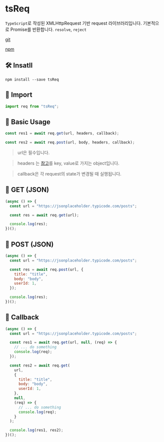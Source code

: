# tsReq

`TypeScript`로 작성된 XMLHttpRequest 기반 request 라이브러리입니다.
기본적으로 Promise를 반환합니다. `resolve`, `reject`

[git](https://github.com/junyeongCHOI/ts-req)

[npm](https://www.npmjs.com/package/ts-req)

## 🛠 Insatll

```
npm install --save tsReq
```

## 📌 Import

```javascript
import req from "tsReq";
```

## 💅 Basic Usage

```javascript
const res1 = await req.get(url, headers, callback);

const res2 = await req.post(url, body, headers, callback);
```

> url은 필수입니다.

> headers 는 [참고](https://developer.mozilla.org/en-US/docs/Web/HTTP/Headers)를 key, value로 가지는 object입니다.

> callback은 각 request의 state가 변경될 때 실행됩니다.

## 📝 GET (JSON)

```javascript
(async () => {
  const url = "https://jsonplaceholder.typicode.com/posts";

  const res = await req.get(url);

  console.log(res);
})();
```

## 📝 POST (JSON)

```javascript
(async () => {
  const url = "https://jsonplaceholder.typicode.com/posts";

  const res = await req.post(url, {
    title: "title",
    body: "body",
    userId: 1,
  });

  console.log(res);
})();
```

## 📝 Callback

```javascript
(async () => {
  const url = "https://jsonplaceholder.typicode.com/posts";

  const res1 = await req.get(url, null, (req) => {
    // ... do something
    console.log(req);
  });

  const res2 = await req.get(
    url,
    {
      title: "title",
      body: "body",
      userId: 1,
    },
    null,
    (req) => {
      // ... do something
      console.log(req);
    }
  );

  console.log(res1, res2);
})();
```

